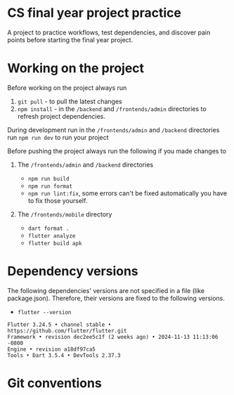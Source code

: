 # CS final year project practice

A project to practice workflows, test dependencies, and discover pain points before starting the final year project.

# Working on the project

Before working on the project always run

1. `git pull` - to pull the latest changes
2. `npm install` - in the `/backend` and `/frontends/admin` directories to refresh project dependencies.

During development run in the `/frontends/admin` and `/backend` directories run `npm run dev` to run your project

Before pushing the project always run the following if you made changes to

1. The `/frontends/admin` and `/backend` directories

   - `npm run build`
   - `npm run format`
   - `npm run lint:fix`, some errors can't be fixed automatically you have to fix those yourself.

2. The `/frontends/mobile` directory

   - `dart format .`
   - `flutter analyze`
   - `flutter build apk`

# Dependency versions

The following dependencies' versions are not specified in a file (like package.json). Therefore, their versions are fixed to the following versions.

- `flutter --version`

```text
Flutter 3.24.5 • channel stable • https://github.com/flutter/flutter.git
Framework • revision dec2ee5c1f (2 weeks ago) • 2024-11-13 11:13:06 -0800
Engine • revision a18df97ca5
Tools • Dart 3.5.4 • DevTools 2.37.3
```

# Git conventions

